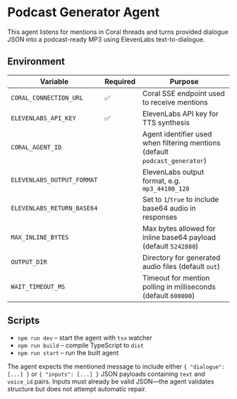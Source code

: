 # Podcast Generator Agent

This agent listens for mentions in Coral threads and turns provided dialogue JSON into a podcast-ready MP3 using ElevenLabs text-to-dialogue.

## Environment

| Variable | Required | Purpose |
| --- | --- | --- |
| `CORAL_CONNECTION_URL` | ✅ | Coral SSE endpoint used to receive mentions |
| `ELEVENLABS_API_KEY` | ✅ | ElevenLabs API key for TTS synthesis |
| `CORAL_AGENT_ID` | | Agent identifier used when filtering mentions (default `podcast_generator`) |
| `ELEVENLABS_OUTPUT_FORMAT` | | ElevenLabs output format, e.g. `mp3_44100_128` |
| `ELEVENLABS_RETURN_BASE64` | | Set to `1`/`true` to include base64 audio in responses |
| `MAX_INLINE_BYTES` | | Max bytes allowed for inline base64 payload (default `5242880`) |
| `OUTPUT_DIR` | | Directory for generated audio files (default `out`) |
| `WAIT_TIMEOUT_MS` | | Timeout for mention polling in milliseconds (default `600000`) |

## Scripts

- `npm run dev` – start the agent with `tsx` watcher
- `npm run build` – compile TypeScript to `dist`
- `npm run start` – run the built agent

The agent expects the mentioned message to include either `{ "dialogue": [...] }` or `{ "inputs": [...] }` JSON payloads containing `text` and `voice_id` pairs. Inputs must already be valid JSON—the agent validates structure but does not attempt automatic repair.
